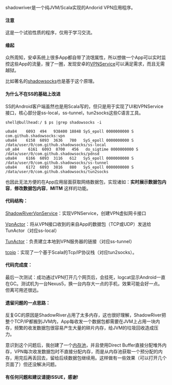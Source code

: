 shadowriver是一个纯JVM/Scala实现的Andorid VPN应用程序。

#### 注意
这是一个试验性质的程序，仅用于学习交流。

#### 缘起

众所周知，安卓系统上很多App都自带了流氓属性，所以想做一个App可以实时监控这些App的流量，搜了一圈，发现安卓的[VPNService](https://developer.android.com/reference/android/net/VpnService.html)可以满足需求，而且无需越狱。

比如著名的[shadowsocks](https://github.com/shadowsocks/shadowsocks-android)也是基于这个原理。

#### 为什么不在SS的基础上改进

SS的Android客户端虽然也是用Scala写的，但只是用于实现了UI和VPNService接口，核心部分是ss-local，ss-tunnel，tun2socks这些C语言工具。

    shell@bullhead:/ $ ps |grep shadowsocks -i

    u0a84    6093  494   938400 18848 SyS_epoll 0000000000 S com.github.shadowsocks:vpn
    u0a84    6158  6093  3636   780   SyS_epoll 0000000000 S /data/user/0/com.github.shadowsocks/ss-local
    u0_a84    6161  6093  8700   456   do_sigtime 0000000000 S /data/user/0/com.github.shadowsocks/pdnsd
    u0a84    6166  6093  3116   612   SyS_epoll 0000000000 S /data/user/0/com.github.shadowsocks/ss-tunnel
    u0a84    6172  6093  3816   880   SyS_epoll 0000000000 S /data/user/0/com.github.shadowsocks/tun2socks

也因此无法方便的在App应用层面获取网络数据包，实现诸如：**实时展示数据包内容**，**修改数据包内容**，**MITM** 这样的功能。

#### 代码结构：

[ShadowRiverVpnService](https://github.com/wuhx/shadowriver/blob/master/src/main/scala/ShadowRiverVpnService.scala)：实现VPNService，创建VPN虚拟网卡接口

[VpnActor](https://github.com/wuhx/shadowriver/blob/master/src/main/scala/actor/VpnActor.scala)：将从VPN接口收到的来自App的数据包（TCP或UDP）发送给TunActor（对应ss-local）

[TunActor](https://github.com/wuhx/shadowriver/blob/master/src/main/scala/actor/TunActor.scala)：负责建立本地到VPN服务器的链接（对应ss-tunnel）

[tcpip](https://github.com/wuhx/shadowriver/tree/master/src/main/scala/tcpip)：实现了一个基于Scala的Tcp/IP协议栈（对应tun2socks）。


#### 代码完成度：

最后一次测试：成功通过VPN打开几个网页后，会挂死，logcat显示Android一直在GC。测试机为一台Nexus5，换一台内存大一点的手机，效果可能会好一点。但离可用还很远。


#### 遗留问题的一点思路：

反复GC的原因是ShadowRiver占用了太多内存，这也很好理解，ShadowRiver把整个TCP/IP都搬到JVM内，App每收发一个数据包都需要在JVM上占用一块内存，频繁的收发数据包很容易产生大量的碎片内存，给JVM的垃圾回收造成压力。

意识到这个问题后，我创建了一个[内存池](https://github.com/wuhx/shadowriver/blob/master/src/main/scala/actor/DirectByteBufferPool.scala)，并且使用Direct Buffer直接分配堆外内存，VPN每次收发数据包时不直接分配内存，而是从内存池获取一个预分配的内存，用完后再丢回去，留给后续数据包继续用。这样做有一些效果（可以打开几个页面了）但还没解决问题。

#### 有任何问题和建议请提ISSUE，感谢!
